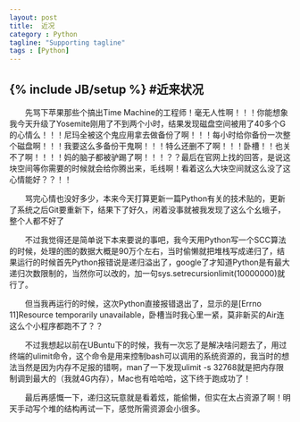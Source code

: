 ```yaml
---
layout: post
title:  近况
category : Python
tagline: "Supporting tagline"
tags : [Python]
---
```

{% include JB/setup %}
#近来状况
---
　　先骂下苹果那些个搞出Time Machine的工程师！毫无人性啊！！！你能想象我今天升级了Yosemite刚用了不到两个小时，结果发现磁盘空间被用了40多个G的心情么！！！尼玛全被这个鬼应用拿去做备份了啊！！！每小时给你备份一次整个磁盘啊！！！我要这么多备份干鬼啊！！！特么还删不了啊！！！卧槽！！也关不了啊！！！！妈的脑子都被驴踢了啊！！！？？最后在官网上找的回答，是说这块空间等你需要的时候就会给你腾出来，毛线啊！看着这么大块空间就这么没了这心情能好？？！！

　　骂完心情也没好多少，本来今天打算更新一篇Python有关的技术贴的，更新了系统之后Git要重新下，结果下了好久，闲着没事就被我发现了这么个幺蛾子，整个人都不好了

<!--break-->
　　不过我觉得还是简单说下本来要说的事吧，我今天用Python写一个SCC算法的时候，处理的图的数据大概是90万个左右，当时偷懒就把堆栈写成递归了，结果运行的时候首先Python报错说是递归溢出了，google了才知道Python是有最大递归次数限制的，当然你可以改的，加一句sys.setrecursionlimit(10000000)就行了。

　　但当我再运行的时候，这次Python直接报错退出了，显示的是[Errno 11]Resource temporarily unavailable，卧槽当时我心里一紧，莫非新买的Air连这么个小程序都跑不了？？

　　不过我想起以前在UBuntu下的时候，我有一次忘了是解决啥问题去了，用过终端的ulimit命令，这个命令是用来控制bash可以调用的系统资源的，我当时的想法当然是因为内存不足报的错啊，man了一下发现ulimit -s 32768就是把内存限制调到最大的（我就4G内存），Mac也有哈哈哈，这下终于跑成功了！

　　最后再感慨一下，递归这玩意就是看着炫，能偷懒，但实在太占资源了啊！明天手动写个堆的结构再试一下，感觉所需资源会小很多。
